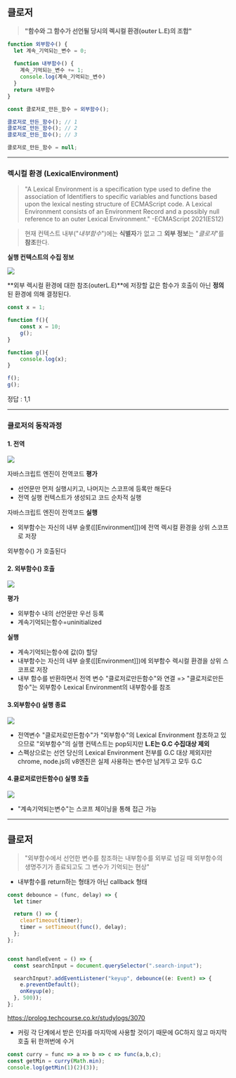 ## 클로저

>**"함수와 그 함수가 선언될 당시의 렉시컬 환경(outer L.E)의 조합"**

```javascript
function 외부함수() {
  let 계속_기억되는_변수 = 0;
  
  function 내부함수() {
    계속_기억되는_변수 += 1;
    console.log(계속_기억되는_변수)
  }
  return 내부함수
}

const 클로저로_만든_함수 = 외부함수();

클로저로_만든_함수(); // 1
클로저로_만든_함수(); // 2
클로저로_만든_함수(); // 3

클로저로_만든_함수 = null;
```
---

### 렉시컬 환경 (LexicalEnvironment)
>"A Lexical Environment is a specification type used to define the association of Identifiers to specific variables and functions based upon the lexical nesting structure of ECMAScript code. A Lexical Environment consists of an Environment Record and a possibly null reference to an outer Lexical Environment."
-ECMAScript 2021(ES12)  

> 현재 컨텍스트 내부("_내부함수_")에는 **식별자**가 없고 그 **외부 정보**는 "_클로저_"를 **참조**한다.

**실행 컨텍스트의 수집 정보** 

![](https://velog.velcdn.com/images/afds4567/post/6ead4d35-9894-4ce4-9aae-3b2c5fc75c27/image.png)

**외부 렉시컬 환경에 대한 참조(outerL.E)**에 저장할 값은 함수가 호출이 아닌 **정의**된 환경에 의해 결정된다.

```javascript
const x = 1;

function f(){
  	const x = 10;
  	g();
}

function g(){
  	console.log(x);
}

f();
g();

```

정답 : 1,1

---
### 클로저의 동작과정

#### 1. 전역

![](https://velog.velcdn.com/images/afds4567/post/5f8edc64-87e7-4007-8372-cc5e3d0a484f/image.png)

자바스크립트 엔진이 전역코드 **평가**
- 선언문만 먼저 실행시키고, 나머지는 스코프에 등록만 해둔다
- 전역 실행 컨텍스트가 생성되고 코드 순차적 실행 

자바스크립트 엔진이 전역코드 **실행**
- 외부함수는 자신의 내부 슬롯([[Environment]])에 전역 렉시컬 환경을 상위 스코프로 저장

외부함수() 가 호출된다


#### 2. 외부함수() 호출

![](https://velog.velcdn.com/images/afds4567/post/531df6fd-f4f1-4182-98ac-3a61a943dd53/image.png)


**평가**
- 외부함수 내의 선언문만 우선 등록
- 계속기억되는함수=uninitialized

**실행**
- 계속기억되는함수에 값(0) 할당
- 내부함수는 자신의 내부 슬롯([[Environment]])에 외부함수 렉시컬 환경을 상위 스코프로 저장
- 내부 함수를 반환하면서 전역 변수 "클로저로만든함수"와 연결 => "클로저로만든함수"는 외부함수 Lexical Environment의 내부함수를 참조


#### 3.외부함수() 실행 종료
![](https://velog.velcdn.com/images/afds4567/post/593e1f6b-cbe7-4382-9341-cdd9a5065435/image.png)

- 전역변수 "클로저로만든함수"가 "외부함수"의 Lexical Environment 참조하고 있으므로 "외부함수"의 실행 컨텍스트는 pop되지만 **L.E는 G.C 수집대상 제외**
- 스펙상으로는 선언 당신의 Lexical Environment 전부를 G.C 대상 제외지만 chrome, node.js의 v8엔진은 실제 사용하는 변수만 남겨두고 모두 G.C


#### 4.클로저로만든함수() 실행 호출
![](https://velog.velcdn.com/images/afds4567/post/339e529e-b74a-446d-ad6d-f01acaf8e707/image.png)
- "계속기억되는변수"는 스코프 체이닝을 통해 접근 가능
---
## 클로저
>"외부함수에서 선언한 변수를 참조하는 내부함수를 외부로 넘길 때 외부함수의 생명주기가 종료되고도 그 변수가 기억되는 현상"

- 내부함수를 return하는 형태가 아닌 callback 형태
```javascript
const debounce = (func, delay) => {
  let timer

  return () => {
    clearTimeout(timer);
    timer = setTimeout(func(), delay);
  };
};


const handleEvent = () => {
  const searchInput = document.querySelector(".search-input");

  searchInput?.addEventListener("keyup", debounce((e: Event) => {
    e.preventDefault();
    onKeyup(e);
  }, 500));
};
```
https://prolog.techcourse.co.kr/studylogs/3070

- 커링
각 단계에서 받은 인자를 마지막에 사용할 것이기 때문에 GC하지 않고 마지막 호출 뒤 한꺼번에 수거
```javascript
const curry = func => a => b => c => func(a,b,c);
const getMin = curry(Math.min);
console.log(getMin(1)(2)(3));
           
